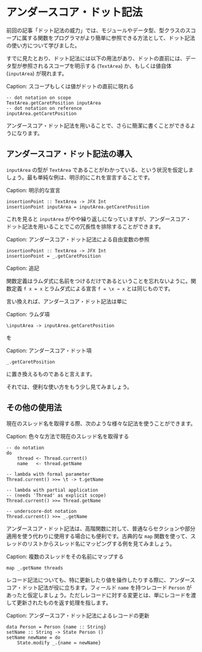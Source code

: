 # アンダースコア・ドット記法

前回の記事「ドット記法の威力」では、モジュールやデータ型、型クラスのスコープに属する関数をプログラマがより簡単に参照できる方法として、ドット記法の使い方について学びました。

すでに見たとおり、ドット記法には以下の用法があり、ドットの直前には、データ型が参照されるスコープを明示する (`TextArea`) か、もしくは値自体 (`inputArea`) が現れます。

Caption: スコープもしくは値がドットの直前に現れる

```
-- dot notation on scope
TextArea.getCaretPosition inputArea
-- dot notation on reference
inputArea.getCaretPosition
```

アンダースコア・ドット記法を用いることで、さらに簡潔に書くことができるようになります。

## アンダースコア・ドット記法の導入

`inputArea` の型が `TextArea` であることがわかっている、という状況を仮定しましょう。最も単純な例は、明示的にこれを宣言することです。

Caption: 明示的な宣言

```
insertionPoint :: TextArea -> JFX Int
insertionPoint inputArea = inputArea.getCaretPosition
```

これを見ると `inputArea` がやや繰り返しになっていますが、アンダースコア・ドット記法を用いることでこの冗長性を排除することができます。

Caption: アンダースコア・ドット記法による自由変数の参照

```
insertionPoint :: TextArea -> JFX Int
insertionPoint = _.getCaretPosition
```

Caption: 追記

関数定義はラムダ式に名前をつけるだけであるということを忘れないように。関数定義 `f x = x` とラムダ式による宣言 `f = \x → x` とは同じものです。

言い換えれば、アンダースコア・ドット記法は単に

Caption: ラムダ項

```
\inputArea -> inputArea.getCaretPosition
```

を

Caption: アンダースコア・ドット項

```
_.getCaretPosition
```

に置き換えるものであると言えます。

それでは、便利な使い方をもう少し見てみましょう。

## その他の使用法

現在のスレッド名を取得する際、次のような様々な記法を使うことができます。

Caption: 色々な方法で現在のスレッド名を取得する

```
-- do notation
do
    thread <- Thread.current()
    name   <- thread.getName

-- lambda with formal parameter
Thread.current() >>= \t -> t.getName

-- lambda with partial application
-- (needs 'Thread' as explicit scope)
Thread.current() >>= Thread.getName

-- underscore-dot notation
Thread.current() >>= _.getName
```

アンダースコア・ドット記法は、高階関数に対して、普通ならセクションや部分適用を使う代わりに使用する場合にも便利です。古典的な `map` 関数を使って、スレッドのリストからスレッド名にマッピングする例を見てみましょう。

Caption: 複数のスレッドをその名前にマップする

```
map _.getName threads
```

レコード記法についても、特に更新したり値を操作したりする際に、アンダースコア・ドット記法が役に立ちます。フィールド `name` を持つレコード `Person` があったと仮定しましょう。ただしレコードに対する変更とは、単にレコードを渡して更新されたものを返す処理を指します。

Caption: アンダースコア・ドット記法によるレコードの更新

```
data Person = Person {name :: String}
setName :: String -> State Person ()
setName newName = do
    State.modify _.{name = newName}
```
